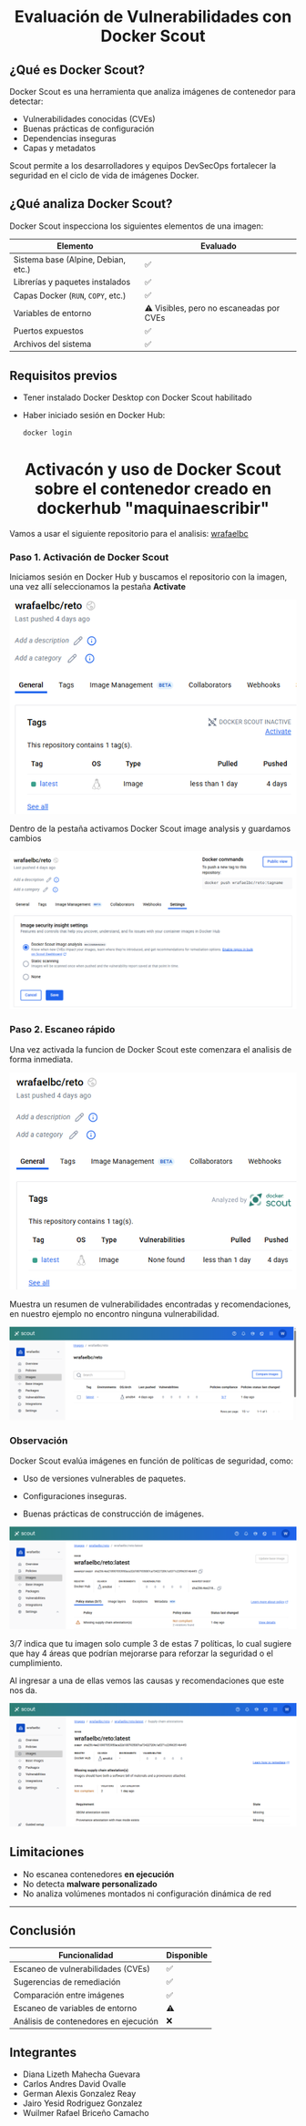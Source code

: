 <div align="center">
  <h1>Evaluación de Vulnerabilidades con Docker Scout</h1>
</div>

## ¿Qué es Docker Scout?

Docker Scout es una herramienta que analiza imágenes de contenedor para detectar:

- Vulnerabilidades conocidas (CVEs)
- Buenas prácticas de configuración
- Dependencias inseguras
- Capas y metadatos

Scout permite a los desarrolladores y equipos DevSecOps fortalecer la seguridad en el ciclo de vida de imágenes Docker.

## ¿Qué analiza Docker Scout?

Docker Scout inspecciona los siguientes elementos de una imagen:

| Elemento                | Evaluado |
|-------------------------|----------|
| Sistema base (Alpine, Debian, etc.) | ✅ |
| Librerías y paquetes instalados     | ✅ |
| Capas Docker (`RUN`, `COPY`, etc.) | ✅ |
| Variables de entorno               | ⚠️ Visibles, pero no escaneadas por CVEs |
| Puertos expuestos                 | ✅ |
| Archivos del sistema             | ✅ |


## Requisitos previos

- Tener instalado Docker Desktop con Docker Scout habilitado
- Haber iniciado sesión en Docker Hub:

  ```bash
  docker login
  ```

<div align="center">
  <h1>Activacón y uso de Docker Scout sobre el contenedor creado en dockerhub "maquinaescribir"</h1>
</div>

Vamos a usar el siguiente repositorio para el analisis: [wrafaelbc](https://hub.docker.com/r/wrafaelbc/reto)

### Paso 1. Activación de Docker Scout

Iniciamos sesión en Docker Hub y buscamos el repositorio con la imagen, una vez allí seleccionamos la pestaña **Activate**

![reto1](./Images/reto1.png)

Dentro de la pestaña activamos Docker Scout image analysis y guardamos cambios

![reto2](./Images/reto2.png)

### Paso 2. Escaneo rápido

Una vez activada la funcion de Docker Scout este comenzara el analisis de forma inmediata.

![reto3](./Images/reto3.png)

Muestra un resumen de vulnerabilidades encontradas y recomendaciones, en nuestro ejemplo no encontro ninguna vulnerabilidad.

![reto4](./Images/reto4.png)


### Observación

Docker Scout evalúa imágenes en función de políticas de seguridad, como:

- Uso de versiones vulnerables de paquetes.

- Configuraciones inseguras.

- Buenas prácticas de construcción de imágenes.

![reto5](./Images/reto5.png)

3/7 indica que tu imagen solo cumple 3 de estas 7 políticas, lo cual sugiere que hay 4 áreas que podrían mejorarse para reforzar la seguridad o el cumplimiento.

Al ingresar a una de ellas vemos las causas y recomendaciones que este nos da.

![reto6](./Images/reto6.png)

## Limitaciones

- No escanea contenedores **en ejecución**
- No detecta **malware personalizado**
- No analiza volúmenes montados ni configuración dinámica de red

---

## Conclusión

| Funcionalidad                       | Disponible |
|------------------------------------|------------|
| Escaneo de vulnerabilidades (CVEs) | ✅         |
| Sugerencias de remediación         | ✅         |
| Comparación entre imágenes         | ✅         |
| Escaneo de variables de entorno    | ⚠️         |
| Análisis de contenedores en ejecución | ❌     |

## Integrantes

- Diana Lizeth Mahecha Guevara  
- Carlos Andres David Ovalle  
- German Alexis Gonzalez Reay  
- Jairo Yesid Rodriguez Gonzalez  
- Wuilmer Rafael Briceño Camacho
